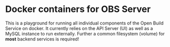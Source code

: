 # Docker containers for OBS Server

This is a playground for running all individual components of the Open Build Service on docker.
It currently relies on the API Server (UI) as well as a MySQL instance to run externally.
Further a common filesystem (volume) for **most** backend services is required!
